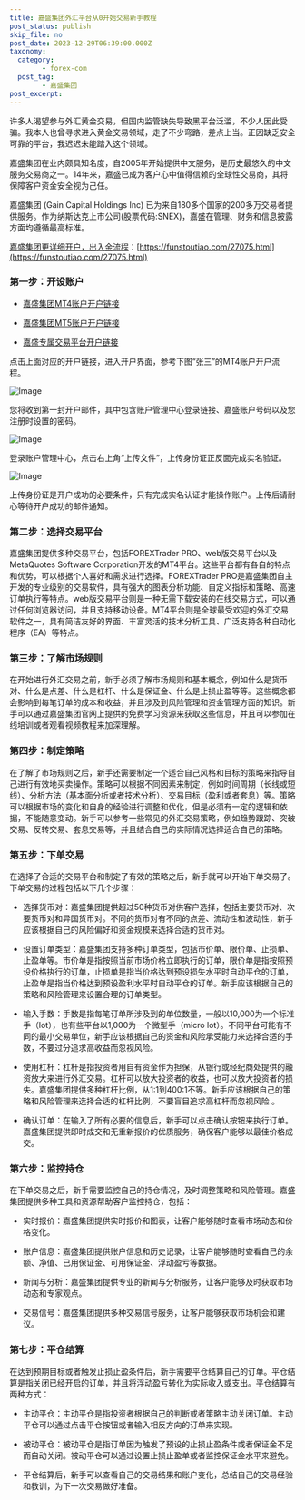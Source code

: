 ```yaml
---
title: 嘉盛集团外汇平台从0开始交易新手教程
post_status: publish
skip_file: no
post_date: 2023-12-29T06:39:00.000Z
taxonomy:
  category:
        - forex-com
  post_tag:
        - 嘉盛集团
post_excerpt: 
---
```

许多人渴望参与外汇黄金交易，但国内监管缺失导致黑平台泛滥，不少人因此受骗。我本人也曾寻求进入黄金交易领域，走了不少弯路，差点上当。正因缺乏安全可靠的平台，我迟迟未能踏入这个领域。

嘉盛集团在业内颇具知名度，自2005年开始提供中文服务，是历史最悠久的中文服务交易商之一。14年来，嘉盛已成为客户心中值得信赖的全球性交易商，其将保障客户资金安全视为己任。

嘉盛集团 (Gain Capital Holdings Inc) 已为来自180多个国家的200多万交易者提供服务。作为纳斯达克上市公司(股票代码:SNEX)，嘉盛在管理、财务和信息披露方面均遵循最高标准。

[嘉盛集团更详细开户，出入金流程](https://funstoutiao.com/27075.html)：[https://funstoutiao.com/27075.html](https://funstoutiao.com/27075.html)

### 第一步：开设账户

* [嘉盛集团MT4账户开户链接](https://s.ssgg.net/jsmt4)

* [嘉盛集团MT5账户开户链接](https://s.ssgg.net/jsmt5)

* [嘉盛专属交易平台开户链接](https://s.ssgg.net/js)

点击上面对应的开户链接，进入开户界面，参考下图“张三”的MT4账户开户流程。

![Image](https://prod-files-secure.s3.us-west-2.amazonaws.com/39ed1227-6d7d-4570-be36-9ccd4a2c4241/7a167aea-686b-400d-af59-4e18eb607a40/640.png?X-Amz-Algorithm=AWS4-HMAC-SHA256&X-Amz-Content-Sha256=UNSIGNED-PAYLOAD&X-Amz-Credential=ASIAZI2LB466SGQPMOET%2F20250609%2Fus-west-2%2Fs3%2Faws4_request&X-Amz-Date=20250609T101308Z&X-Amz-Expires=3600&X-Amz-Security-Token=IQoJb3JpZ2luX2VjEMn%2F%2F%2F%2F%2F%2F%2F%2F%2F%2FwEaCXVzLXdlc3QtMiJIMEYCIQDNK8%2FaFevH9M5fFN6nbolcwIuRsujTQXvDKjGrtrk1IwIhAPqW6fPJOKgFuklr3Usm5YUSL%2BY2yLqBWN3sozI602rKKogECKL%2F%2F%2F%2F%2F%2F%2F%2F%2F%2FwEQABoMNjM3NDIzMTgzODA1Igy8GMAYQURVMAZ%2FK1Qq3AMkPnmr53b%2FvV3ilLBWwq3PNefybVeVuLoqdHEoqnonoRZcBq88CdTVDDzc%2FjSYnIVwuJW6m3lg5lnHDIBrxTwcBZNeDsHmjooGWD5So07YWk37ZNubHdn88iAxDSnnFf8bUb8DQQVxzgqGVUKTBn5UU0qGRHrogIk7jDoN4TF6L6x6O%2F5qZ7C0Tea7r7bEKdeAZyo97Y4ZdlvX4xWrvFGVc3CzIAoBWpQtUGUp9H6xmsqgr1geCwIy4XhoKrN7j6%2FfjWaABqszV1WcgJPbiCz9lGNpPi6rEbhW%2Bes8Lw%2B7n1kl%2BPf1mHtWbfEto3SbvIw3NEBtT2fwOsmQdGhzQKOoJGhkCyyvN%2BYCOKsqKwOosdcTZ1Np19iJKXr%2FgN3AxWnjVemlQ%2F%2BjObnssbJqmNiRhxDl6waR8%2BAmSLIeDS6MHSEOhqO%2BiJRaB6RZletgTc0VX3nvGVxXjK3Os4UeMIgzJygos7P9A%2BsL22HUny1wmo3BGCqb4qVAVo66wLO67cyY8w3yiC9tXtTm9G1JFFSd9%2FmBnowh3LojVtfeQCRJlm4K95SelOaHr73Xu4mUF0QKbOxLlsT9yPoBSX2MDvEicxWAn4RTZ0NiT0Wo5LxhHzoXrxo9z56jc0GC%2FjDCt5rCBjqkAf0F2UA%2BTLau7EcYJZarrLW0f6BbDtni529stDFVVHc%2Bw1CzMzNHAQLWLJtBsRE%2FvBgM9EqwIkaXfb%2BmubPUEtt2igS0T40l43srUMDaCMzVnlo7Tp%2FVCDUOsXld4lwMm45e6gWfr0KlnfkDD5besVQOr%2Bs5%2BYs9f8WskMWfWoJa%2FLDuCzy8ukKipA%2FKH6aFAWQMszVgTUdSb2IjPPczzVVF0uFZ&X-Amz-Signature=afd81610af920ca1e5e4164e45e32e843b3838cdce3f60fef8438ada885cf5ba&X-Amz-SignedHeaders=host&x-id=GetObject)

您将收到第一封开户邮件，其中包含账户管理中心登录链接、嘉盛账户号码以及您注册时设置的密码。

![Image](https://prod-files-secure.s3.us-west-2.amazonaws.com/39ed1227-6d7d-4570-be36-9ccd4a2c4241/eaa1c6b3-2877-4284-a0e1-530e222c27fb/image.png?X-Amz-Algorithm=AWS4-HMAC-SHA256&X-Amz-Content-Sha256=UNSIGNED-PAYLOAD&X-Amz-Credential=ASIAZI2LB466SGQPMOET%2F20250609%2Fus-west-2%2Fs3%2Faws4_request&X-Amz-Date=20250609T101308Z&X-Amz-Expires=3600&X-Amz-Security-Token=IQoJb3JpZ2luX2VjEMn%2F%2F%2F%2F%2F%2F%2F%2F%2F%2FwEaCXVzLXdlc3QtMiJIMEYCIQDNK8%2FaFevH9M5fFN6nbolcwIuRsujTQXvDKjGrtrk1IwIhAPqW6fPJOKgFuklr3Usm5YUSL%2BY2yLqBWN3sozI602rKKogECKL%2F%2F%2F%2F%2F%2F%2F%2F%2F%2FwEQABoMNjM3NDIzMTgzODA1Igy8GMAYQURVMAZ%2FK1Qq3AMkPnmr53b%2FvV3ilLBWwq3PNefybVeVuLoqdHEoqnonoRZcBq88CdTVDDzc%2FjSYnIVwuJW6m3lg5lnHDIBrxTwcBZNeDsHmjooGWD5So07YWk37ZNubHdn88iAxDSnnFf8bUb8DQQVxzgqGVUKTBn5UU0qGRHrogIk7jDoN4TF6L6x6O%2F5qZ7C0Tea7r7bEKdeAZyo97Y4ZdlvX4xWrvFGVc3CzIAoBWpQtUGUp9H6xmsqgr1geCwIy4XhoKrN7j6%2FfjWaABqszV1WcgJPbiCz9lGNpPi6rEbhW%2Bes8Lw%2B7n1kl%2BPf1mHtWbfEto3SbvIw3NEBtT2fwOsmQdGhzQKOoJGhkCyyvN%2BYCOKsqKwOosdcTZ1Np19iJKXr%2FgN3AxWnjVemlQ%2F%2BjObnssbJqmNiRhxDl6waR8%2BAmSLIeDS6MHSEOhqO%2BiJRaB6RZletgTc0VX3nvGVxXjK3Os4UeMIgzJygos7P9A%2BsL22HUny1wmo3BGCqb4qVAVo66wLO67cyY8w3yiC9tXtTm9G1JFFSd9%2FmBnowh3LojVtfeQCRJlm4K95SelOaHr73Xu4mUF0QKbOxLlsT9yPoBSX2MDvEicxWAn4RTZ0NiT0Wo5LxhHzoXrxo9z56jc0GC%2FjDCt5rCBjqkAf0F2UA%2BTLau7EcYJZarrLW0f6BbDtni529stDFVVHc%2Bw1CzMzNHAQLWLJtBsRE%2FvBgM9EqwIkaXfb%2BmubPUEtt2igS0T40l43srUMDaCMzVnlo7Tp%2FVCDUOsXld4lwMm45e6gWfr0KlnfkDD5besVQOr%2Bs5%2BYs9f8WskMWfWoJa%2FLDuCzy8ukKipA%2FKH6aFAWQMszVgTUdSb2IjPPczzVVF0uFZ&X-Amz-Signature=3fcb859c50a01f44fc2f23ce3311c9ba88a841737cbea5d0fd9df20d26c164c7&X-Amz-SignedHeaders=host&x-id=GetObject)

登录账户管理中心，点击右上角“上传文件”，上传身份证正反面完成实名验证。

![Image](https://prod-files-secure.s3.us-west-2.amazonaws.com/39ed1227-6d7d-4570-be36-9ccd4a2c4241/54090639-09fc-46b4-a135-e0289f707147/image.png?X-Amz-Algorithm=AWS4-HMAC-SHA256&X-Amz-Content-Sha256=UNSIGNED-PAYLOAD&X-Amz-Credential=ASIAZI2LB466SGQPMOET%2F20250609%2Fus-west-2%2Fs3%2Faws4_request&X-Amz-Date=20250609T101308Z&X-Amz-Expires=3600&X-Amz-Security-Token=IQoJb3JpZ2luX2VjEMn%2F%2F%2F%2F%2F%2F%2F%2F%2F%2FwEaCXVzLXdlc3QtMiJIMEYCIQDNK8%2FaFevH9M5fFN6nbolcwIuRsujTQXvDKjGrtrk1IwIhAPqW6fPJOKgFuklr3Usm5YUSL%2BY2yLqBWN3sozI602rKKogECKL%2F%2F%2F%2F%2F%2F%2F%2F%2F%2FwEQABoMNjM3NDIzMTgzODA1Igy8GMAYQURVMAZ%2FK1Qq3AMkPnmr53b%2FvV3ilLBWwq3PNefybVeVuLoqdHEoqnonoRZcBq88CdTVDDzc%2FjSYnIVwuJW6m3lg5lnHDIBrxTwcBZNeDsHmjooGWD5So07YWk37ZNubHdn88iAxDSnnFf8bUb8DQQVxzgqGVUKTBn5UU0qGRHrogIk7jDoN4TF6L6x6O%2F5qZ7C0Tea7r7bEKdeAZyo97Y4ZdlvX4xWrvFGVc3CzIAoBWpQtUGUp9H6xmsqgr1geCwIy4XhoKrN7j6%2FfjWaABqszV1WcgJPbiCz9lGNpPi6rEbhW%2Bes8Lw%2B7n1kl%2BPf1mHtWbfEto3SbvIw3NEBtT2fwOsmQdGhzQKOoJGhkCyyvN%2BYCOKsqKwOosdcTZ1Np19iJKXr%2FgN3AxWnjVemlQ%2F%2BjObnssbJqmNiRhxDl6waR8%2BAmSLIeDS6MHSEOhqO%2BiJRaB6RZletgTc0VX3nvGVxXjK3Os4UeMIgzJygos7P9A%2BsL22HUny1wmo3BGCqb4qVAVo66wLO67cyY8w3yiC9tXtTm9G1JFFSd9%2FmBnowh3LojVtfeQCRJlm4K95SelOaHr73Xu4mUF0QKbOxLlsT9yPoBSX2MDvEicxWAn4RTZ0NiT0Wo5LxhHzoXrxo9z56jc0GC%2FjDCt5rCBjqkAf0F2UA%2BTLau7EcYJZarrLW0f6BbDtni529stDFVVHc%2Bw1CzMzNHAQLWLJtBsRE%2FvBgM9EqwIkaXfb%2BmubPUEtt2igS0T40l43srUMDaCMzVnlo7Tp%2FVCDUOsXld4lwMm45e6gWfr0KlnfkDD5besVQOr%2Bs5%2BYs9f8WskMWfWoJa%2FLDuCzy8ukKipA%2FKH6aFAWQMszVgTUdSb2IjPPczzVVF0uFZ&X-Amz-Signature=e68d548299c957608c3a3d31d409d5bc94e77327ceb9f6a7b14f07aed740d312&X-Amz-SignedHeaders=host&x-id=GetObject)

上传身份证是开户成功的必要条件，只有完成实名认证才能操作账户。上传后请耐心等待开户成功的邮件通知。

### 第二步：选择交易平台

嘉盛集团提供多种交易平台，包括FOREXTrader PRO、web版交易平台以及MetaQuotes Software Corporation开发的MT4平台。这些平台都有各自的特点和优势，可以根据个人喜好和需求进行选择。FOREXTrader PRO是嘉盛集团自主开发的专业级别的交易软件，具有强大的图表分析功能、自定义指标和策略、高速订单执行等特点。web版交易平台则是一种无需下载安装的在线交易方式，可以通过任何浏览器访问，并且支持移动设备。MT4平台则是全球最受欢迎的外汇交易软件之一，具有简洁友好的界面、丰富灵活的技术分析工具、广泛支持各种自动化程序（EA）等特点。

### 第三步：了解市场规则

在开始进行外汇交易之前，新手必须了解市场规则和基本概念，例如什么是货币对、什么是点差、什么是杠杆、什么是保证金、什么是止损止盈等等。这些概念都会影响到每笔订单的成本和收益，并且涉及到风险管理和资金管理方面的知识。新手可以通过嘉盛集团官网上提供的免费学习资源来获取这些信息，并且可以参加在线培训或者观看视频教程来加深理解。

### 第四步：制定策略

在了解了市场规则之后，新手还需要制定一个适合自己风格和目标的策略来指导自己进行有效地买卖操作。策略可以根据不同因素来制定，例如时间周期（长线或短线）、分析方法（基本面分析或者技术分析）、交易目标（盈利或者套息）等。策略可以根据市场的变化和自身的经验进行调整和优化，但是必须有一定的逻辑和依据，不能随意变动。新手可以参考一些常见的外汇交易策略，例如趋势跟踪、突破交易、反转交易、套息交易等，并且结合自己的实际情况选择适合自己的策略。

### 第五步：下单交易

在选择了合适的交易平台和制定了有效的策略之后，新手就可以开始下单交易了。下单交易的过程包括以下几个步骤：

* 选择货币对：嘉盛集团提供超过50种货币对供客户选择，包括主要货币对、次要货币对和异国货币对。不同的货币对有不同的点差、流动性和波动性，新手应该根据自己的风险偏好和资金规模来选择合适的货币对。

* 设置订单类型：嘉盛集团支持多种订单类型，包括市价单、限价单、止损单、止盈单等。市价单是指按照当前市场价格立即执行的订单，限价单是指按照预设价格执行的订单，止损单是指当价格达到预设损失水平时自动平仓的订单，止盈单是指当价格达到预设盈利水平时自动平仓的订单。新手应该根据自己的策略和风险管理来设置合理的订单类型。

* 输入手数：手数是指每笔订单所涉及到的单位数量，一般以10,000为一个标准手（lot），也有些平台以1,000为一个微型手（micro lot）。不同平台可能有不同的最小交易单位，新手应该根据自己的资金和风险承受能力来选择合适的手数，不要过分追求高收益而忽视风险。

* 使用杠杆：杠杆是指投资者用自有资金作为担保，从银行或经纪商处提供的融资放大来进行外汇交易。杠杆可以放大投资者的收益，也可以放大投资者的损失。嘉盛集团提供多种杠杆比例，从1:1到400:1不等。新手应该根据自己的策略和风险管理来选择合适的杠杆比例，不要盲目追求高杠杆而忽视风险 。

* 确认订单：在输入了所有必要的信息后，新手可以点击确认按钮来执行订单。嘉盛集团提供即时成交和无重新报价的优质服务，确保客户能够以最佳价格成交。

### 第六步：监控持仓

在下单交易之后，新手需要监控自己的持仓情况，及时调整策略和风险管理。嘉盛集团提供多种工具和资源帮助客户监控持仓，包括：

* 实时报价：嘉盛集团提供实时报价和图表，让客户能够随时查看市场动态和价格变化。

* 账户信息：嘉盛集团提供账户信息和历史记录，让客户能够随时查看自己的余额、净值、已用保证金、可用保证金、浮动盈亏等数据。

* 新闻与分析：嘉盛集团提供专业的新闻与分析服务，让客户能够及时获取市场动态和专家观点。

* 交易信号：嘉盛集团提供多种交易信号服务，让客户能够获取市场机会和建议。

### 第七步：平仓结算

在达到预期目标或者触发止损止盈条件后，新手需要平仓结算自己的订单。平仓结算是指关闭已经开启的订单，并且将浮动盈亏转化为实际收入或支出。平仓结算有两种方式：

* 主动平仓：主动平仓是指投资者根据自己的判断或者策略主动关闭订单。主动平仓可以通过点击平仓按钮或者输入相反方向的订单来实现。

* 被动平仓：被动平仓是指订单因为触发了预设的止损止盈条件或者保证金不足而自动关闭。被动平仓可以通过设置止损止盈单或者监控保证金水平来避免。

* 平仓结算后，新手可以查看自己的交易结果和账户变化，总结自己的交易经验和教训，为下一次交易做好准备。